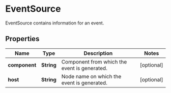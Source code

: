 

# EventSource

EventSource contains information for an event.

## Properties

Name | Type | Description | Notes
------------ | ------------- | ------------- | -------------
**component** | **String** | Component from which the event is generated. |  [optional]
**host** | **String** | Node name on which the event is generated. |  [optional]



